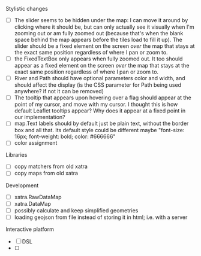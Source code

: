 Stylistic changes
- [ ] The slider seems to be hidden under the map: I can move it around by clicking where it should be, but can only actually see it visually when I'm zooming out or am fully zoomed out (because that's when the blank space behind the map appears before the tiles load to fill it up). The slider should be a fixed element on the screen *over* the map that stays at the exact same position regardless of where I pan or zoom to.
- [ ] the FixedTextBox only appears when fully zoomed out. It too should appear as a fixed element on the screen *over* the map that stays at the exact same position regardless of where I pan or zoom to.
- [ ] River and Path should have optional parameters color and width, and should affect the display (is the CSS parameter for Path being used anywhere? if not it can be removed)
- [ ] The tooltip that appears upon hovering over a flag should appear at the point of my cursor, and move with my cursor. I thought this is how default Leaflet tooltips appear? Why does it appear at a fixed point in our implementation?
- [ ] map.Text labels should by default just be plain text, without the border box and all that. Its default style could be different maybe "font-size: 16px; font-weight: bold; color: #666666"
- [ ] color assignment

Libraries
- [ ] copy matchers from old xatra
- [ ] copy maps from old xatra

Development
- [ ] xatra.RawDataMap
- [ ] xatra.DataMap
- [ ] possibly calculate and keep simplified geometries
- [ ] loading geojson from file instead of storing it in html; i.e. with a server

Interactive platform
- [ ] DSL
- [ ] 